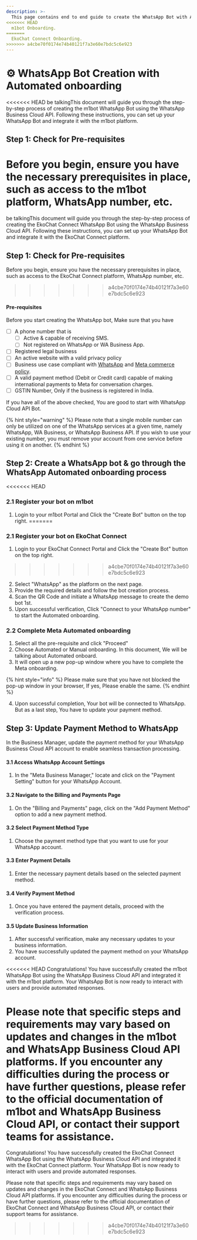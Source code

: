 ```yaml
---
description: >-
  This page contains end to end guide to create the WhatsApp Bot with Automated
<<<<<<< HEAD
  m1bot Onboarding.
=======
  EkoChat Connect Onboarding.
>>>>>>> a4cbe70f0174e74b40121f7a3e60e7bdc5c6e923
---
```


# ⚙️ WhatsApp Bot Creation with Automated onboarding

<<<<<<< HEAD
be talkingThis document will guide you through the step-by-step process of creating the m1bot WhatsApp Bot using the WhatsApp Business Cloud API. Following these instructions, you can set up your WhatsApp Bot and integrate it with the m1bot platform.

## **Step 1:** Check for Pre-requisites

Before you begin, ensure you have the necessary prerequisites in place, such as access to the m1bot platform, WhatsApp number, etc.
=======
be talkingThis document will guide you through the step-by-step process of creating the EkoChat Connect WhatsApp Bot using the WhatsApp Business Cloud API. Following these instructions, you can set up your WhatsApp Bot and integrate it with the EkoChat Connect platform.

## **Step 1:** Check for Pre-requisites

Before you begin, ensure you have the necessary prerequisites in place, such as access to the EkoChat Connect platform, WhatsApp number, etc.
>>>>>>> a4cbe70f0174e74b40121f7a3e60e7bdc5c6e923

#### Pre-requisites

Before you start creating the WhatsApp bot, Make sure that you have

* [ ] A phone number that is
  * [ ] Active & capable of receiving SMS.
  * [ ] Not registered on WhatsApp or WA Business App.
* [ ] Registered legal business
* [ ] An active website with a valid privacy policy
* [ ] Business use case compliant with [WhatsApp](https://www.whatsapp.com/legal/commerce-policy) and [Meta commerce policy](https://www.facebook.com/policies\_center/commerce/).
* [ ] A valid payment method (Debit or Credit card) capable of making international payments to Meta for conversation charges.
* [ ] GSTIN Number, Only if the business is registered in India.

If you have all of the above checked, You are good to start with WhatsApp Cloud API Bot.

{% hint style="warning" %}
Please note that a single mobile number can only be utilized on one of the WhatsApp services at a given time, namely WhatsApp, WA Business, or WhatsApp Business API. If you wish to use your existing number, you must remove your account from one service before using it on another.
{% endhint %}

## **Step 2:** Create a WhatsApp bot & go through the WhatsApp Automated onboarding process

<<<<<<< HEAD
### 2.1 Register your bot on m1bot

1. Login to your m1bot Portal and Click the "Create Bot" button on the top right.
=======
### 2.1 Register your bot on EkoChat Connect

1. Login to your EkoChat Connect Portal and Click the "Create Bot" button on the top right.
>>>>>>> a4cbe70f0174e74b40121f7a3e60e7bdc5c6e923
2. Select "WhatsApp" as the platform on the next page.
3. Provide the required details and follow the bot creation process.
4. Scan the QR Code and initiate a WhatsApp message to create the demo bot 1st.
5. Upon successful verification, Click "Connect to your WhatsApp number" to start the Automated onboarding.

### 2.2 Complete Meta Automated onboarding

1. Select all the pre-requisite and click "Proceed"
2. Choose Automated or Manual onboarding. In this document, We will be talking about Automated onboard.
3. It will open up a new pop-up window where you have to complete the Meta onboarding.

{% hint style="info" %}
Please make sure that you have not blocked the pop-up window in your browser, If yes, Please enable the same.
{% endhint %}

4. Upon successful completion, Your bot will be connected to WhatsApp. But as a last step, You have to update your payment method.

## **Step 3:** Update Payment Method to WhatsApp

In the Business Manager, update the payment method for your WhatsApp Business Cloud API account to enable seamless transaction processing.

#### **3.1** Access WhatsApp Account Settings

1. In the "Meta Business Manager," locate and click on the "Payment Setting" button for your WhatsApp Account.

#### **3.2** Navigate to the Billing and Payments Page

1. On the "Billing and Payments" page, click on the "Add Payment Method" option to add a new payment method.

#### **3.2** Select Payment Method Type

1. Choose the payment method type that you want to use for your WhatsApp account.

#### **3.3** Enter Payment Details

1. Enter the necessary payment details based on the selected payment method.

#### **3.4** Verify Payment Method

1. Once you have entered the payment details, proceed with the verification process.

#### **3.5** Update Business Information

1. After successful verification, make any necessary updates to your business information.
2. You have successfully updated the payment method on your WhatsApp account.

<<<<<<< HEAD
Congratulations! You have successfully created the m1bot WhatsApp Bot using the WhatsApp Business Cloud API and integrated it with the m1bot platform. Your WhatsApp Bot is now ready to interact with users and provide automated responses.

Please note that specific steps and requirements may vary based on updates and changes in the m1bot and WhatsApp Business Cloud API platforms. If you encounter any difficulties during the process or have further questions, please refer to the official documentation of m1bot and WhatsApp Business Cloud API, or contact their support teams for assistance.
=======
Congratulations! You have successfully created the EkoChat Connect WhatsApp Bot using the WhatsApp Business Cloud API and integrated it with the EkoChat Connect platform. Your WhatsApp Bot is now ready to interact with users and provide automated responses.

Please note that specific steps and requirements may vary based on updates and changes in the EkoChat Connect and WhatsApp Business Cloud API platforms. If you encounter any difficulties during the process or have further questions, please refer to the official documentation of EkoChat Connect and WhatsApp Business Cloud API, or contact their support teams for assistance.
>>>>>>> a4cbe70f0174e74b40121f7a3e60e7bdc5c6e923
